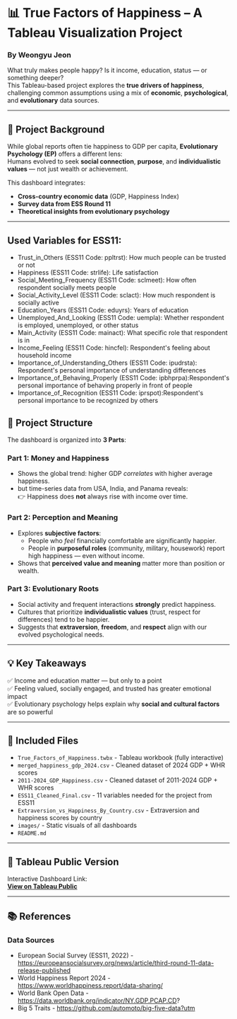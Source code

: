 # 📊 True Factors of Happiness – A Tableau Visualization Project  
### By Weongyu Jeon

What truly makes people happy? Is it income, education, status — or something deeper?  
This Tableau-based project explores the **true drivers of happiness**, challenging common assumptions using a mix of **economic**, **psychological**, and **evolutionary** data sources.

---

## 🧠 Project Background

While global reports often tie happiness to GDP per capita, **Evolutionary Psychology (EP)** offers a different lens:  
Humans evolved to seek **social connection**, **purpose**, and **individualistic values** — not just wealth or achievement.

This dashboard integrates:
- **Cross-country economic data** (GDP, Happiness Index)
- **Survey data from ESS Round 11**
- **Theoretical insights from evolutionary psychology**

---

## Used Variables for ESS11:

- Trust_in_Others (ESS11 Code: ppltrst): How much people can be trusted or not
- Happiness (ESS11 Code: strlife): Life satisfaction
- Social_Meeting_Frequency (ESS11 Code: sclmeet): How often respondent socially meets people
- Social_Activity_Level (ESS11 Code: sclact): How much respondent is socially active
- Education_Years (ESS11 Code: eduyrs): Years of education
- Unemployed_And_Looking (ESS11 Code: uempla): Whether respondent is employed, unemployed, or other status
- Main_Activity (ESS11 Code: mainact): What specific role that respondent is in
- Income_Feeling (ESS11 Code: hincfel): Respondent's feeling about household income
- Importance_of_Understanding_Others (ESS11 Code: ipudrsta): Respondent's personal importance of understanding differences
- Importance_of_Behaving_Properly (ESS11 Code: ipbhprpa):Respondent's personal importance of behaving properly in front of people
- Importance_of_Recognition (ESS11 Code: iprspot):Respondent's personal importance to be recognized by others


## 📂 Project Structure

The dashboard is organized into **3 Parts**:

### **Part 1: Money and Happiness**
- Shows the global trend: higher GDP *correlates* with higher average happiness.
- but time-series data from USA, India, and Panama reveals:  
  👉 Happiness does **not** always rise with income over time.

### **Part 2: Perception and Meaning**
- Explores **subjective factors**:
  - People who *feel* financially comfortable are significantly happier.
  - People in **purposeful roles** (community, military, housework) report high happiness — even without income.
- Shows that **perceived value and meaning** matter more than position or wealth.

### **Part 3: Evolutionary Roots**
- Social activity and frequent interactions **strongly** predict happiness.
- Cultures that prioritize **individualistic values** (trust, respect for differences) tend to be happier.
- Suggests that **extraversion**, **freedom**, and **respect** align with our evolved psychological needs.

---

## 💡 Key Takeaways

✅ Income and education matter — but only to a point  
✅ Feeling valued, socially engaged, and trusted has greater emotional impact  
✅ Evolutionary psychology helps explain why **social and cultural factors** are so powerful

---

## 📁 Included Files

- `True_Factors_of_Happiness.twbx` - Tableau workbook (fully interactive)
- `merged_happiness_gdp_2024.csv` - Cleaned dataset of 2024 GDP + WHR scores
- `2011-2024_GDP_Happiness.csv` - Cleaned dataset of 2011-2024 GDP + WHR scores
- `ESS11_Cleaned_Final.csv` - 11 variables needed for the project from ESS11
- `Extraversion_vs_Happiness_By_Country.csv` - Extraversion and happiness scores by country
- `images/` - Static visuals of all dashboards
- `README.md`

---

## 🔗 Tableau Public Version  
Interactive Dashboard Link:  
**[View on Tableau Public](https://public.tableau.com/app/profile/weongyu.jeon/viz/TrueFactorsofHappiness/Page1)**  

---

## 📚 References

### **Data Sources**
- European Social Survey (ESS11, 2022) - https://europeansocialsurvey.org/news/article/third-round-11-data-release-published
- World Happiness Report 2024 - https://www.worldhappiness.report/data-sharing/
- World Bank Open Data - https://data.worldbank.org/indicator/NY.GDP.PCAP.CD?
- Big 5 Traits - https://github.com/automoto/big-five-data?utm
